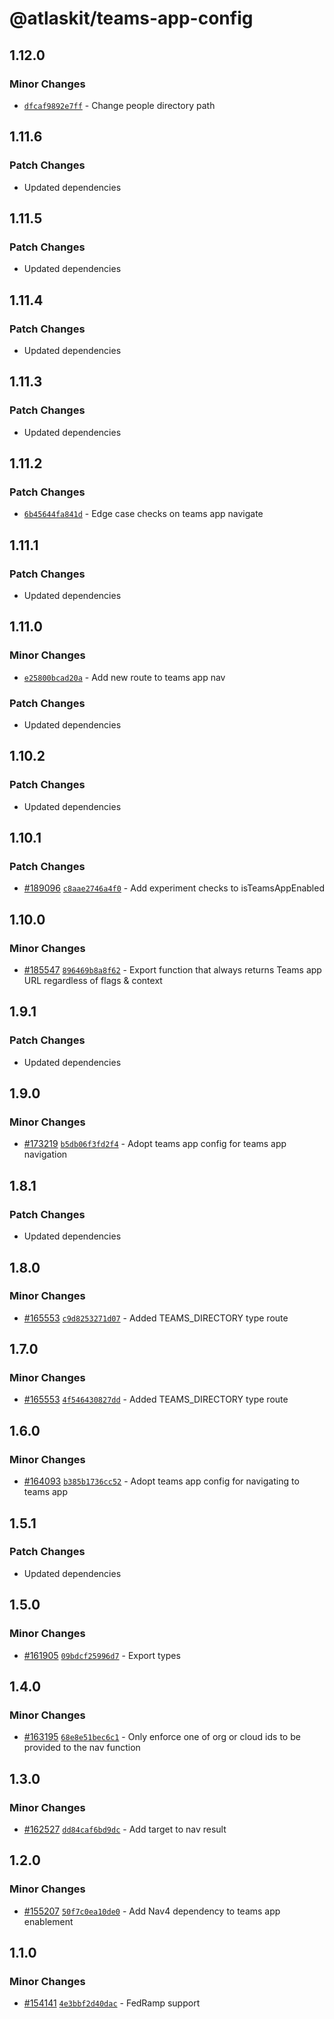 # @atlaskit/teams-app-config

## 1.12.0

### Minor Changes

- [`dfcaf9892e7ff`](https://bitbucket.org/atlassian/atlassian-frontend-monorepo/commits/dfcaf9892e7ff) -
  Change people directory path

## 1.11.6

### Patch Changes

- Updated dependencies

## 1.11.5

### Patch Changes

- Updated dependencies

## 1.11.4

### Patch Changes

- Updated dependencies

## 1.11.3

### Patch Changes

- Updated dependencies

## 1.11.2

### Patch Changes

- [`6b45644fa841d`](https://bitbucket.org/atlassian/atlassian-frontend-monorepo/commits/6b45644fa841d) -
  Edge case checks on teams app navigate

## 1.11.1

### Patch Changes

- Updated dependencies

## 1.11.0

### Minor Changes

- [`e25800bcad20a`](https://bitbucket.org/atlassian/atlassian-frontend-monorepo/commits/e25800bcad20a) -
  Add new route to teams app nav

### Patch Changes

- Updated dependencies

## 1.10.2

### Patch Changes

- Updated dependencies

## 1.10.1

### Patch Changes

- [#189096](https://bitbucket.org/atlassian/atlassian-frontend-monorepo/pull-requests/189096)
  [`c8aae2746a4f0`](https://bitbucket.org/atlassian/atlassian-frontend-monorepo/commits/c8aae2746a4f0) -
  Add experiment checks to isTeamsAppEnabled

## 1.10.0

### Minor Changes

- [#185547](https://bitbucket.org/atlassian/atlassian-frontend-monorepo/pull-requests/185547)
  [`896469b8a8f62`](https://bitbucket.org/atlassian/atlassian-frontend-monorepo/commits/896469b8a8f62) -
  Export function that always returns Teams app URL regardless of flags & context

## 1.9.1

### Patch Changes

- Updated dependencies

## 1.9.0

### Minor Changes

- [#173219](https://bitbucket.org/atlassian/atlassian-frontend-monorepo/pull-requests/173219)
  [`b5db06f3fd2f4`](https://bitbucket.org/atlassian/atlassian-frontend-monorepo/commits/b5db06f3fd2f4) -
  Adopt teams app config for teams app navigation

## 1.8.1

### Patch Changes

- Updated dependencies

## 1.8.0

### Minor Changes

- [#165553](https://bitbucket.org/atlassian/atlassian-frontend-monorepo/pull-requests/165553)
  [`c9d8253271d07`](https://bitbucket.org/atlassian/atlassian-frontend-monorepo/commits/c9d8253271d07) -
  Added TEAMS_DIRECTORY type route

## 1.7.0

### Minor Changes

- [#165553](https://bitbucket.org/atlassian/atlassian-frontend-monorepo/pull-requests/165553)
  [`4f546430827dd`](https://bitbucket.org/atlassian/atlassian-frontend-monorepo/commits/4f546430827dd) -
  Added TEAMS_DIRECTORY type route

## 1.6.0

### Minor Changes

- [#164093](https://bitbucket.org/atlassian/atlassian-frontend-monorepo/pull-requests/164093)
  [`b385b1736cc52`](https://bitbucket.org/atlassian/atlassian-frontend-monorepo/commits/b385b1736cc52) -
  Adopt teams app config for navigating to teams app

## 1.5.1

### Patch Changes

- Updated dependencies

## 1.5.0

### Minor Changes

- [#161905](https://bitbucket.org/atlassian/atlassian-frontend-monorepo/pull-requests/161905)
  [`09bdcf25996d7`](https://bitbucket.org/atlassian/atlassian-frontend-monorepo/commits/09bdcf25996d7) -
  Export types

## 1.4.0

### Minor Changes

- [#163195](https://bitbucket.org/atlassian/atlassian-frontend-monorepo/pull-requests/163195)
  [`68e8e51bec6c1`](https://bitbucket.org/atlassian/atlassian-frontend-monorepo/commits/68e8e51bec6c1) -
  Only enforce one of org or cloud ids to be provided to the nav function

## 1.3.0

### Minor Changes

- [#162527](https://bitbucket.org/atlassian/atlassian-frontend-monorepo/pull-requests/162527)
  [`dd84caf6bd9dc`](https://bitbucket.org/atlassian/atlassian-frontend-monorepo/commits/dd84caf6bd9dc) -
  Add target to nav result

## 1.2.0

### Minor Changes

- [#155207](https://bitbucket.org/atlassian/atlassian-frontend-monorepo/pull-requests/155207)
  [`50f7c0ea10de0`](https://bitbucket.org/atlassian/atlassian-frontend-monorepo/commits/50f7c0ea10de0) -
  Add Nav4 dependency to teams app enablement

## 1.1.0

### Minor Changes

- [#154141](https://bitbucket.org/atlassian/atlassian-frontend-monorepo/pull-requests/154141)
  [`4e3bbf2d40dac`](https://bitbucket.org/atlassian/atlassian-frontend-monorepo/commits/4e3bbf2d40dac) -
  FedRamp support
